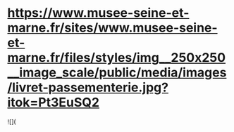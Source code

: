 # https://www.musee-seine-et-marne.fr/sites/www.musee-seine-et-marne.fr/files/styles/img__250x250__image_scale/public/media/images/livret-passementerie.jpg?itok=Pt3EuSQ2

![](
